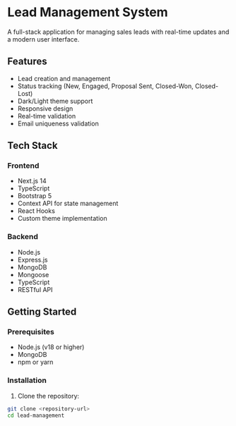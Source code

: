 # Lead Management System

A full-stack application for managing sales leads with real-time updates and a modern user interface.

## Features

- Lead creation and management
- Status tracking (New, Engaged, Proposal Sent, Closed-Won, Closed-Lost)
- Dark/Light theme support
- Responsive design
- Real-time validation
- Email uniqueness validation

## Tech Stack

### Frontend
- Next.js 14
- TypeScript
- Bootstrap 5
- Context API for state management
- React Hooks
- Custom theme implementation

### Backend
- Node.js
- Express.js
- MongoDB
- Mongoose
- TypeScript
- RESTful API

## Getting Started

### Prerequisites
- Node.js (v18 or higher)
- MongoDB
- npm or yarn

### Installation

1. Clone the repository:
```bash
git clone <repository-url>
cd lead-management
